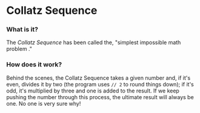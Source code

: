 # Collatz Sequence
### What is it?
The _Collatz Sequence_ has been called the, "simplest impossible math problem
."
### How does it work?
Behind the scenes, the Collatz Sequence takes a given number and, if it's
 even, divides it by two (the program uses `// 2` to round things down); if
  it's odd, it's multiplied by three and one is added to the result. If we
   keep pushing the number through this process, the ultimate result will
    always be one. No one is very sure why!